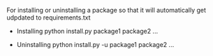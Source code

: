 For installing or uninstalling a package so that it will automatically get udpdated to requirements.txt

- Installing
  python install.py package1 package2 ...

- Uninstalling
  python install.py -u package1 package2 ...
